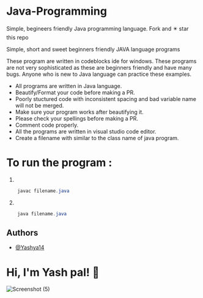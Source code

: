 # Java-Programming
Simple, begineers friendly Java programming language.
Fork and ✴️ star this repo

Simple, short and sweet beginners friendly JAVA language programs

These program are written in codeblocks ide for windows. 
These programs are not very sophisticated as these are beginners friendly and have many bugs. Anyone who is new to Java language can practice these examples.

* All programs are written in Java language.
* Beautify/Format your code before making a PR.
* Poorly stuctured code with inconsistent spacing and bad variable name will not be merged.
* Make sure your program works after beautifying it.
* Please check your spellings before making a PR.
* Comment code properly.
* All the programs are written in visual studio code editor.
* Create a filename with similar to the class name of java program.

# To run the program : 

1) 
```java
    javac filename.java
```
2) 
```java
    java filename.java
```

## Authors

- [@Yashya14](https://github.com/Yashya14)


# Hi, I'm Yash pal! 👋
![Screenshot (5)](https://user-images.githubusercontent.com/108535139/196765464-cb83b36f-bed6-4a0f-8c6d-a5dd4562d34b.png)

